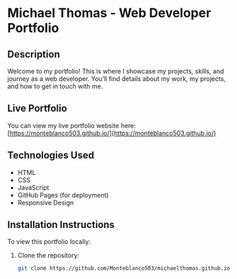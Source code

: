 # Michael Thomas - Web Developer Portfolio

## Description
Welcome to my portfolio! This is where I showcase my projects, skills, and journey as a web developer. You’ll find details about my work, my projects, and how to get in touch with me.

## Live Portfolio
You can view my live portfolio website here:  
[https://monteblanco503.github.io/](https://monteblanco503.github.io/)  

## Technologies Used
- HTML
- CSS
- JavaScript
- GitHub Pages (for deployment)
- Responsive Design

## Installation Instructions
To view this portfolio locally:

1. Clone the repository:
   ```bash
   git clone https://github.com/Monteblanco503/michaelthomas.github.io.git
